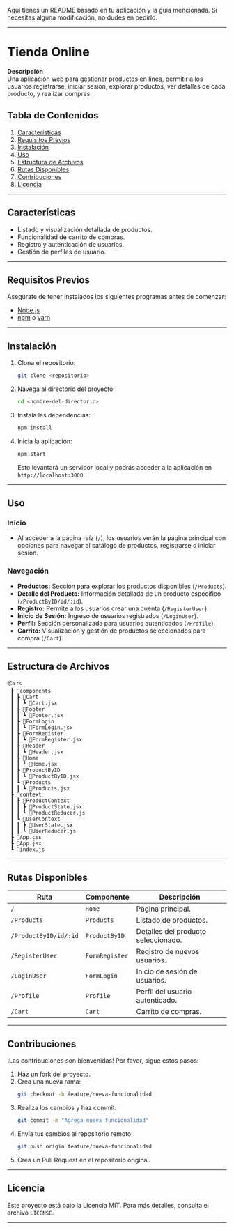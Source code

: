 Aquí tienes un README basado en tu aplicación y la guía mencionada. Si necesitas alguna modificación, no dudes en pedirlo.

---

# Tienda Online

**Descripción**  
Una aplicación web para gestionar productos en línea, permitir a los usuarios registrarse, iniciar sesión, explorar productos, ver detalles de cada producto, y realizar compras.  

## Tabla de Contenidos  
1. [Características](#características)  
2. [Requisitos Previos](#requisitos-previos)  
3. [Instalación](#instalación)  
4. [Uso](#uso)  
5. [Estructura de Archivos](#estructura-de-archivos)  
6. [Rutas Disponibles](#rutas-disponibles)  
7. [Contribuciones](#contribuciones)  
8. [Licencia](#licencia)  

---

## Características  
- Listado y visualización detallada de productos.  
- Funcionalidad de carrito de compras.  
- Registro y autenticación de usuarios.  
- Gestión de perfiles de usuario.  

---

## Requisitos Previos  
Asegúrate de tener instalados los siguientes programas antes de comenzar:  
- [Node.js](https://nodejs.org/)  
- [npm](https://www.npmjs.com/) o [yarn](https://yarnpkg.com/)  

---

## Instalación  
1. Clona el repositorio:  
   ```bash
   git clone <repositorio>
   ```
2. Navega al directorio del proyecto:  
   ```bash
   cd <nombre-del-directorio>
   ```
3. Instala las dependencias:  
   ```bash
   npm install
   ```
4. Inicia la aplicación:  
   ```bash
   npm start
   ```
   Esto levantará un servidor local y podrás acceder a la aplicación en `http://localhost:3000`.

---

## Uso  
### Inicio  
- Al acceder a la página raíz (`/`), los usuarios verán la página principal con opciones para navegar al catálogo de productos, registrarse o iniciar sesión.  

### Navegación  
- **Productos:** Sección para explorar los productos disponibles (`/Products`).  
- **Detalle del Producto:** Información detallada de un producto específico (`/ProductByID/id/:id`).  
- **Registro:** Permite a los usuarios crear una cuenta (`/RegisterUser`).  
- **Inicio de Sesión:** Ingreso de usuarios registrados (`/LoginUser`).  
- **Perfil:** Sección personalizada para usuarios autenticados (`/Profile`).  
- **Carrito:** Visualización y gestión de productos seleccionados para compra (`/Cart`).  

---

## Estructura de Archivos  
```plaintext
📦src
 ┣ 📂components
 ┃ ┣ 📂Cart
 ┃ ┃ ┗ 📜Cart.jsx
 ┃ ┣ 📂Footer
 ┃ ┃ ┗ 📜Footer.jsx
 ┃ ┣ 📂FormLogin
 ┃ ┃ ┗ 📜FormLogin.jsx
 ┃ ┣ 📂FormRegister
 ┃ ┃ ┗ 📜FormRegister.jsx
 ┃ ┣ 📂Header
 ┃ ┃ ┗ 📜Header.jsx
 ┃ ┣ 📂Home
 ┃ ┃ ┗ 📜Home.jsx
 ┃ ┣ 📂ProductByID
 ┃ ┃ ┗ 📜ProductByID.jsx
 ┃ ┗ 📂Products
 ┃ ┃ ┗ 📜Products.jsx
 ┣ 📂context
 ┃ ┣ 📂ProductContext
 ┃ ┃ ┣ 📜ProductState.jsx
 ┃ ┃ ┗ 📜ProductReducer.js
 ┃ ┗ 📂UserContext
 ┃ ┃ ┣ 📜UserState.jsx
 ┃ ┃ ┗ 📜UserReducer.js
 ┣ 📜App.css
 ┣ 📜App.jsx
 ┗ 📜index.js
```

---

## Rutas Disponibles  
| Ruta               | Componente          | Descripción                          |  
|--------------------|---------------------|--------------------------------------|  
| `/`                | `Home`             | Página principal.                    |  
| `/Products`        | `Products`         | Listado de productos.                |  
| `/ProductByID/id/:id` | `ProductByID`   | Detalles del producto seleccionado.  |  
| `/RegisterUser`    | `FormRegister`     | Registro de nuevos usuarios.         |  
| `/LoginUser`       | `FormLogin`        | Inicio de sesión de usuarios.        |  
| `/Profile`         | `Profile`          | Perfil del usuario autenticado.      |  
| `/Cart`            | `Cart`             | Carrito de compras.                  |  

---

## Contribuciones  
¡Las contribuciones son bienvenidas! Por favor, sigue estos pasos:  
1. Haz un fork del proyecto.  
2. Crea una nueva rama:  
   ```bash
   git checkout -b feature/nueva-funcionalidad
   ```
3. Realiza los cambios y haz commit:  
   ```bash
   git commit -m "Agrega nueva funcionalidad"
   ```
4. Envía tus cambios al repositorio remoto:  
   ```bash
   git push origin feature/nueva-funcionalidad
   ```
5. Crea un Pull Request en el repositorio original.  

---

## Licencia  
Este proyecto está bajo la Licencia MIT. Para más detalles, consulta el archivo `LICENSE`.  

--- 


